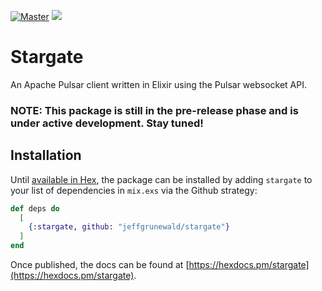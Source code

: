 [![Master](https://travis-ci.org/jeffgrunewald/stargate.svg?branch=master)](https://travis-ci.org/jeffgrunewald/stargate)
![](https://github.com/jeffgrunewald/stargate/workflows/CI.badge.svg)

# Stargate

An Apache Pulsar client written in Elixir using the Pulsar websocket API.

### NOTE: This package is still in the pre-release phase and is under active development. Stay tuned!

## Installation

Until [available in Hex](https://hex.pm/docs/publish), the package can be installed
by adding `stargate` to your list of dependencies in `mix.exs` via the Github strategy:

```elixir
def deps do
  [
    {:stargate, github: "jeffgrunewald/stargate"}
  ]
end
```

Once published, the docs can be found at [https://hexdocs.pm/stargate](https://hexdocs.pm/stargate).
